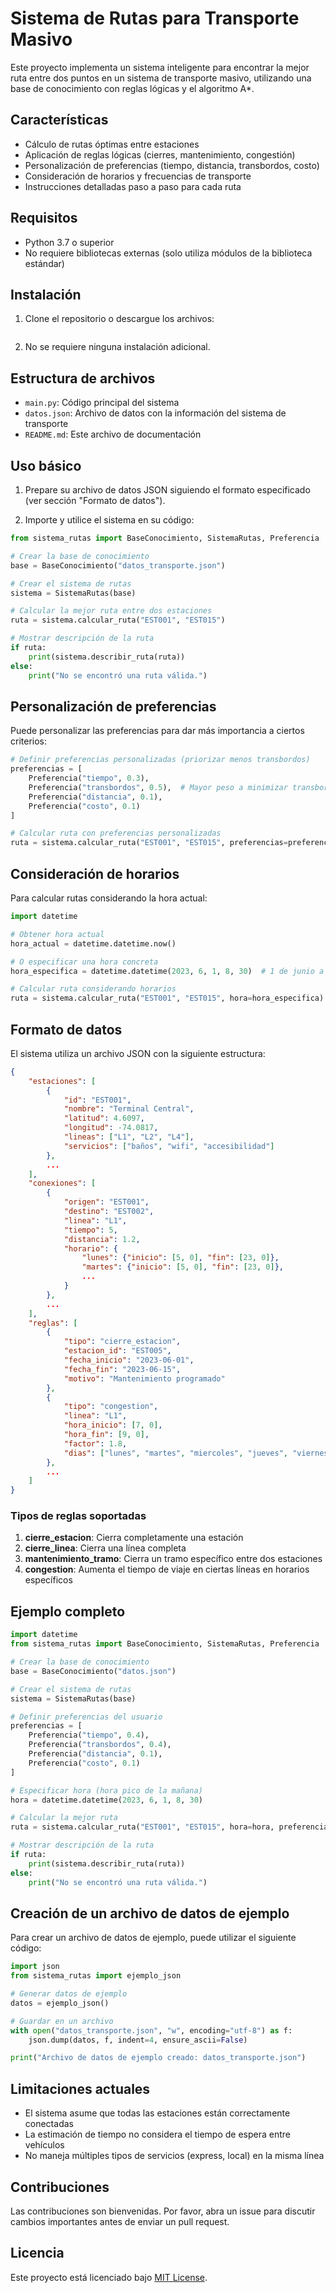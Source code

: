 # Sistema de Rutas para Transporte Masivo

Este proyecto implementa un sistema inteligente para encontrar la mejor ruta entre dos puntos en un sistema de transporte masivo, utilizando una base de conocimiento con reglas lógicas y el algoritmo A*.

## Características

- Cálculo de rutas óptimas entre estaciones
- Aplicación de reglas lógicas (cierres, mantenimiento, congestión)
- Personalización de preferencias (tiempo, distancia, transbordos, costo)
- Consideración de horarios y frecuencias de transporte
- Instrucciones detalladas paso a paso para cada ruta

## Requisitos

- Python 3.7 o superior
- No requiere bibliotecas externas (solo utiliza módulos de la biblioteca estándar)

## Instalación

1. Clone el repositorio o descargue los archivos:
   ```

   ```

2. No se requiere ninguna instalación adicional.

## Estructura de archivos

- `main.py`: Código principal del sistema
- `datos.json`: Archivo de datos con la información del sistema de transporte
- `README.md`: Este archivo de documentación

## Uso básico

1. Prepare su archivo de datos JSON siguiendo el formato especificado (ver sección "Formato de datos").

2. Importe y utilice el sistema en su código:

```python
from sistema_rutas import BaseConocimiento, SistemaRutas, Preferencia

# Crear la base de conocimiento
base = BaseConocimiento("datos_transporte.json")

# Crear el sistema de rutas
sistema = SistemaRutas(base)

# Calcular la mejor ruta entre dos estaciones
ruta = sistema.calcular_ruta("EST001", "EST015")

# Mostrar descripción de la ruta
if ruta:
    print(sistema.describir_ruta(ruta))
else:
    print("No se encontró una ruta válida.")
```

## Personalización de preferencias

Puede personalizar las preferencias para dar más importancia a ciertos criterios:

```python
# Definir preferencias personalizadas (priorizar menos transbordos)
preferencias = [
    Preferencia("tiempo", 0.3),
    Preferencia("transbordos", 0.5),  # Mayor peso a minimizar transbordos
    Preferencia("distancia", 0.1),
    Preferencia("costo", 0.1)
]

# Calcular ruta con preferencias personalizadas
ruta = sistema.calcular_ruta("EST001", "EST015", preferencias=preferencias)
```

## Consideración de horarios

Para calcular rutas considerando la hora actual:

```python
import datetime

# Obtener hora actual
hora_actual = datetime.datetime.now()

# O especificar una hora concreta
hora_especifica = datetime.datetime(2023, 6, 1, 8, 30)  # 1 de junio a las 8:30

# Calcular ruta considerando horarios
ruta = sistema.calcular_ruta("EST001", "EST015", hora=hora_especifica)
```

## Formato de datos

El sistema utiliza un archivo JSON con la siguiente estructura:

```json
{
    "estaciones": [
        {
            "id": "EST001",
            "nombre": "Terminal Central",
            "latitud": 4.6097,
            "longitud": -74.0817,
            "lineas": ["L1", "L2", "L4"],
            "servicios": ["baños", "wifi", "accesibilidad"]
        },
        ...
    ],
    "conexiones": [
        {
            "origen": "EST001",
            "destino": "EST002",
            "linea": "L1",
            "tiempo": 5,
            "distancia": 1.2,
            "horario": {
                "lunes": {"inicio": [5, 0], "fin": [23, 0]},
                "martes": {"inicio": [5, 0], "fin": [23, 0]},
                ...
            }
        },
        ...
    ],
    "reglas": [
        {
            "tipo": "cierre_estacion",
            "estacion_id": "EST005",
            "fecha_inicio": "2023-06-01",
            "fecha_fin": "2023-06-15",
            "motivo": "Mantenimiento programado"
        },
        {
            "tipo": "congestion",
            "linea": "L1",
            "hora_inicio": [7, 0],
            "hora_fin": [9, 0],
            "factor": 1.8,
            "dias": ["lunes", "martes", "miercoles", "jueves", "viernes"]
        },
        ...
    ]
}
```

### Tipos de reglas soportadas

1. **cierre_estacion**: Cierra completamente una estación
2. **cierre_linea**: Cierra una línea completa
3. **mantenimiento_tramo**: Cierra un tramo específico entre dos estaciones
4. **congestion**: Aumenta el tiempo de viaje en ciertas líneas en horarios específicos

## Ejemplo completo

```python
import datetime
from sistema_rutas import BaseConocimiento, SistemaRutas, Preferencia

# Crear la base de conocimiento
base = BaseConocimiento("datos.json")

# Crear el sistema de rutas
sistema = SistemaRutas(base)

# Definir preferencias del usuario
preferencias = [
    Preferencia("tiempo", 0.4),
    Preferencia("transbordos", 0.4),
    Preferencia("distancia", 0.1),
    Preferencia("costo", 0.1)
]

# Especificar hora (hora pico de la mañana)
hora = datetime.datetime(2023, 6, 1, 8, 30)

# Calcular la mejor ruta
ruta = sistema.calcular_ruta("EST001", "EST015", hora=hora, preferencias=preferencias)

# Mostrar descripción de la ruta
if ruta:
    print(sistema.describir_ruta(ruta))
else:
    print("No se encontró una ruta válida.")
```

## Creación de un archivo de datos de ejemplo

Para crear un archivo de datos de ejemplo, puede utilizar el siguiente código:

```python
import json
from sistema_rutas import ejemplo_json

# Generar datos de ejemplo
datos = ejemplo_json()

# Guardar en un archivo
with open("datos_transporte.json", "w", encoding="utf-8") as f:
    json.dump(datos, f, indent=4, ensure_ascii=False)

print("Archivo de datos de ejemplo creado: datos_transporte.json")
```

## Limitaciones actuales

- El sistema asume que todas las estaciones están correctamente conectadas
- La estimación de tiempo no considera el tiempo de espera entre vehículos
- No maneja múltiples tipos de servicios (express, local) en la misma línea

## Contribuciones

Las contribuciones son bienvenidas. Por favor, abra un issue para discutir cambios importantes antes de enviar un pull request.

## Licencia

Este proyecto está licenciado bajo [MIT License](LICENSE).
